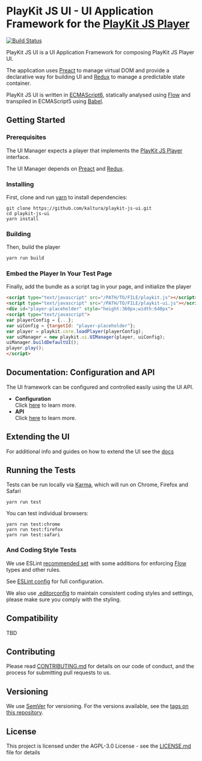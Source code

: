# PlayKit JS UI - UI Application Framework for the [PlayKit JS Player]

[![Build Status](https://travis-ci.org/kaltura/playkit-js-ui.svg?branch=master)](https://travis-ci.org/kaltura/playkit-js-ui)

PlayKit JS UI is a UI Application Framework for composing PlayKit JS Player UI.

The application uses [Preact] to manage virtual DOM and provide a declarative way for building UI and [Redux] to manage a predictable state container.

PlayKit JS UI is written in [ECMAScript6], statically analysed using [Flow] and transpiled in ECMAScript5 using [Babel].

[Flow]: https://flow.org/
[ECMAScript6]: https://github.com/ericdouglas/ES6-Learning#articles--tutorials
[Babel]: https://babeljs.io

## Getting Started

### Prerequisites
The UI Manager expects a player that implements the [PlayKit JS Player] interface.

The UI Manager depends on [Preact] and [Redux].

[Playkit JS Player]: https://github.com/kaltura/playkit-js
[Preact]: https://preactjs.com/
[Redux]: http://redux.js.org/

### Installing

First, clone and run [yarn] to install dependencies:

[yarn]: https://yarnpkg.com/lang/en/

```
git clone https://github.com/kaltura/playkit-js-ui.git
cd playkit-js-ui
yarn install
```

### Building

Then, build the player

```javascript
yarn run build
```

### Embed the Player In Your Test Page

Finally, add the bundle as a script tag in your page, and initialize the player

```html
<script type="text/javascript" src="/PATH/TO/FILE/playkit.js"></script>
<script type="text/javascript" src="/PATH/TO/FILE/playkit-ui.js"></script>
<div id="player-placeholder" style="height:360px;width:640px">
<script type="text/javascript">
var playerConfig = {...};
var uiConfig = {targetId: "player-placeholder"};
var player = playkit.core.loadPlayer(playerConfig);
var uiManager = new playkit.ui.UIManager(player, uiConfig);
uiManager.buildDefaultUI();
player.play();
</script>
```

## Documentation: Configuration and API
The UI framework can be configured and controlled easily using the UI API.
- **Configuration**
<br>Click [here](docs/configuration.md) to learn more.
- **API**
<br> Click [here](docs/api.md) to learn more.

## Extending the UI

For additional info and guides on how to extend the UI see the [docs](https://github.com/kaltura/playkit-js-ui/tree/master/docs)

## Running the Tests

Tests can be run locally via [Karma], which will run on Chrome, Firefox and Safari

[Karma]: https://karma-runner.github.io/1.0/index.html
```
yarn run test
```

You can test individual browsers:
```
yarn run test:chrome
yarn run test:firefox
yarn run test:safari
```

### And Coding Style Tests

We use ESLint [recommended set](http://eslint.org/docs/rules/) with some additions for enforcing [Flow] types and other rules.

See [ESLint config](.eslintrc.json) for full configuration.

We also use [.editorconfig](.editorconfig) to maintain consistent coding styles and settings, please make sure you comply with the styling.


## Compatibility

TBD

## Contributing

Please read [CONTRIBUTING.md](https://gist.github.com/PurpleBooth/b24679402957c63ec426) for details on our code of conduct, and the process for submitting pull requests to us.

## Versioning

We use [SemVer](http://semver.org/) for versioning. For the versions available, see the [tags on this repository](https://github.com/kaltura/playkit-js-ui/tags). 

## License

This project is licensed under the AGPL-3.0 License - see the [LICENSE.md](LICENSE.md) file for details
